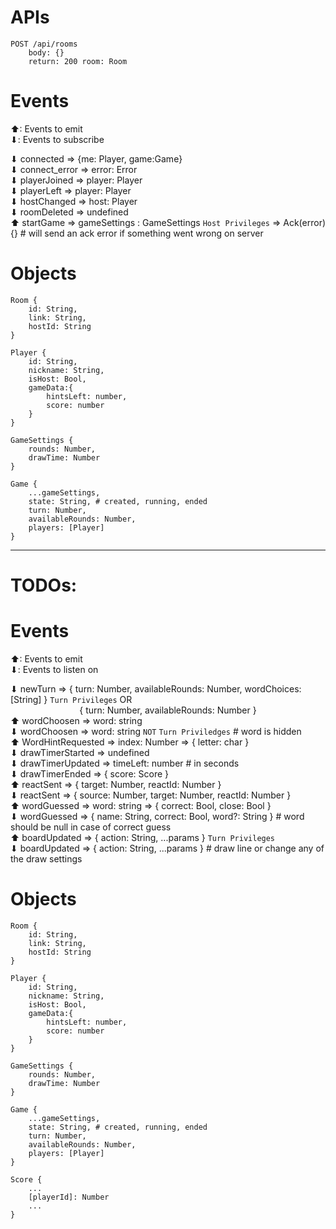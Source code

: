 # APIs

```
POST /api/rooms
    body: {}
    return: 200 room: Room

```

# Events

⬆: Events to emit<br />
⬇: Events to subscribe<br />

⬇ connected => {me: Player, game:Game} <br />
⬇ connect_error => error: Error <br />
⬇ playerJoined => player: Player <br />
⬇ playerLeft => player: Player <br />
⬇ hostChanged => host: Player <br />
⬇ roomDeleted => undefined <br />
⬆ startGame => gameSettings : GameSettings `Host Privileges` => Ack(error){} # will send an ack error if something went wrong on server <br />

# Objects

```
Room {
    id: String,
    link: String,
    hostId: String
}

Player {
    id: String,
    nickname: String,
    isHost: Bool,
    gameData:{
        hintsLeft: number,
        score: number
    }
}

GameSettings {
    rounds: Number,
    drawTime: Number
}

Game {
    ...gameSettings,
    state: String, # created, running, ended
    turn: Number,
    availableRounds: Number,
    players: [Player]
}
```

---

# TODOs:

# Events

⬆: Events to emit <br />
⬇: Events to listen on <br />

⬇ newTurn => { turn: Number, availableRounds: Number, wordChoices: [String] } `Turn Privileges` OR <br />
&nbsp;&nbsp;&nbsp;&nbsp;&nbsp;&nbsp;&nbsp;&nbsp;&nbsp;&nbsp;&nbsp;&nbsp;&nbsp;&nbsp;&nbsp;&nbsp;&nbsp;&nbsp;&nbsp;&nbsp;&nbsp;&nbsp;&nbsp;&nbsp;&nbsp;&nbsp;&nbsp;&nbsp;{ turn: Number, availableRounds: Number } <br />
⬆ wordChoosen => word: string <br />
⬇ wordChoosen => word: string `NOT` `Turn Priviledges` # word is hidden <br />
⬆ WordHintRequested => index: Number => { letter: char } <br />
⬇ drawTimerStarted => undefined <br />
⬇ drawTimerUpdated => timeLeft: number # in seconds <br />
⬇ drawTimerEnded => { score: Score } <br />
⬆ reactSent => { target: Number, reactId: Number } <br />
⬇ reactSent => { source: Number, target: Number, reactId: Number } <br />
⬆ wordGuessed => word: string => { correct: Bool, close: Bool } <br />
⬇ wordGuessed => { name: String, correct: Bool, word?: String } # word should be null in case of correct guess <br />
⬆ boardUpdated => { action: String, ...params } `Turn Privileges` <br />
⬇ boardUpdated => { action: String, ...params } # draw line or change any of the draw settings <br />

# Objects

```
Room {
    id: String,
    link: String,
    hostId: String
}

Player {
    id: String,
    nickname: String,
    isHost: Bool,
    gameData:{
        hintsLeft: number,
        score: number
    }
}

GameSettings {
    rounds: Number,
    drawTime: Number
}

Game {
    ...gameSettings,
    state: String, # created, running, ended
    turn: Number,
    availableRounds: Number,
    players: [Player]
}

Score {
    ...
    [playerId]: Number
    ...
}
```
